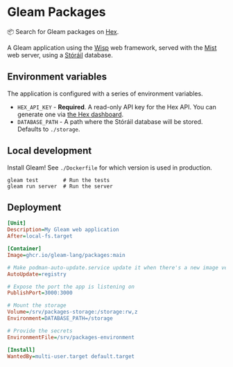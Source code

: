 # Gleam Packages

📦 Search for Gleam packages on [Hex](https://hex.pm).

A Gleam application using the [Wisp](https://gleam-wisp.github.io/wisp) web framework,
served with the [Mist](https://github.com/rawhat/mist) web server, using a
[Stóráil](https://github.com/lpil/storail) database.

## Environment variables

The application is configured with a series of environment variables.

- `HEX_API_KEY` - **Required**. A read-only API key for the Hex API. You can
  generate one via [the Hex dashboard](https://hex.pm/dashboard/keys).
- `DATABASE_PATH` - A path where the Stóráil database will be stored. Defaults
  to `./storage`.

## Local development

Install Gleam! See `./Dockerfile` for which version is used in production.

```shell
gleam test        # Run the tests
gleam run server  # Run the server
```

## Deployment

```ini
[Unit]
Description=My Gleam web application
After=local-fs.target

[Container]
Image=ghcr.io/gleam-lang/packages:main

# Make podman-auto-update.service update it when there's a new image version
AutoUpdate=registry

# Expose the port the app is listening on
PublishPort=3000:3000

# Mount the storage
Volume=/srv/packages-storage:/storage:rw,z
Environment=DATABASE_PATH=/storage

# Provide the secrets
EnvironmentFile=/srv/packages-environment

[Install]
WantedBy=multi-user.target default.target
```
